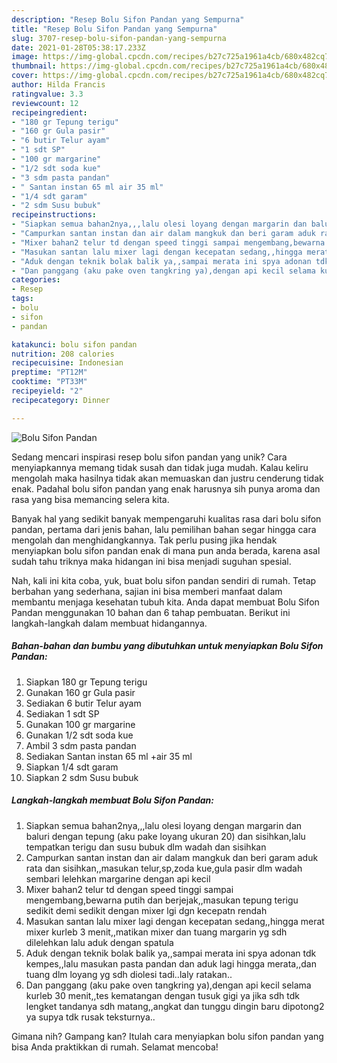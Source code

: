 ```yaml
---
description: "Resep Bolu Sifon Pandan yang Sempurna"
title: "Resep Bolu Sifon Pandan yang Sempurna"
slug: 3707-resep-bolu-sifon-pandan-yang-sempurna
date: 2021-01-28T05:38:17.233Z
image: https://img-global.cpcdn.com/recipes/b27c725a1961a4cb/680x482cq70/bolu-sifon-pandan-foto-resep-utama.jpg
thumbnail: https://img-global.cpcdn.com/recipes/b27c725a1961a4cb/680x482cq70/bolu-sifon-pandan-foto-resep-utama.jpg
cover: https://img-global.cpcdn.com/recipes/b27c725a1961a4cb/680x482cq70/bolu-sifon-pandan-foto-resep-utama.jpg
author: Hilda Francis
ratingvalue: 3.3
reviewcount: 12
recipeingredient:
- "180 gr Tepung terigu"
- "160 gr Gula pasir"
- "6 butir Telur ayam"
- "1 sdt SP"
- "100 gr margarine"
- "1/2 sdt soda kue"
- "3 sdm pasta pandan"
- " Santan instan 65 ml air 35 ml"
- "1/4 sdt garam"
- "2 sdm Susu bubuk"
recipeinstructions:
- "Siapkan semua bahan2nya,,,lalu olesi loyang dengan margarin dan baluri dengan tepung (aku pake loyang ukuran 20) dan sisihkan,lalu tempatkan terigu dan susu bubuk dlm wadah dan sisihkan"
- "Campurkan santan instan dan air dalam mangkuk dan beri garam aduk rata dan sisihkan,,masukan telur,sp,zoda kue,gula pasir dlm wadah sembari lelehkan margarine dengan api kecil"
- "Mixer bahan2 telur td dengan speed tinggi sampai mengembang,bewarna putih dan berjejak,,masukan tepung terigu sedikit demi sedikit dengan mixer lgi dgn kecepatn rendah"
- "Masukan santan lalu mixer lagi dengan kecepatan sedang,,hingga merat mixer kurleb 3 menit,,matikan mixer dan tuang margarin yg sdh dilelehkan lalu aduk dengan spatula"
- "Aduk dengan teknik bolak balik ya,,sampai merata ini spya adonan tdk kempes,,lalu masukan pasta pandan dan aduk lagi hingga merata,,dan tuang dlm loyang yg sdh diolesi tadi..laly ratakan.."
- "Dan panggang (aku pake oven tangkring ya),dengan api kecil selama kurleb 30 menit,,tes kematangan dengan tusuk gigi ya jika sdh tdk lengket tandanya sdh matang,,angkat dan tunggu dingin baru dipotong2 ya supya tdk rusak teksturnya.."
categories:
- Resep
tags:
- bolu
- sifon
- pandan

katakunci: bolu sifon pandan 
nutrition: 208 calories
recipecuisine: Indonesian
preptime: "PT12M"
cooktime: "PT33M"
recipeyield: "2"
recipecategory: Dinner

---
```



![Bolu Sifon Pandan](https://img-global.cpcdn.com/recipes/b27c725a1961a4cb/680x482cq70/bolu-sifon-pandan-foto-resep-utama.jpg)

Sedang mencari inspirasi resep bolu sifon pandan yang unik? Cara menyiapkannya memang tidak susah dan tidak juga mudah. Kalau keliru mengolah maka hasilnya tidak akan memuaskan dan justru cenderung tidak enak. Padahal bolu sifon pandan yang enak harusnya sih punya aroma dan rasa yang bisa memancing selera kita.



Banyak hal yang sedikit banyak mempengaruhi kualitas rasa dari bolu sifon pandan, pertama dari jenis bahan, lalu pemilihan bahan segar hingga cara mengolah dan menghidangkannya. Tak perlu pusing jika hendak menyiapkan bolu sifon pandan enak di mana pun anda berada, karena asal sudah tahu triknya maka hidangan ini bisa menjadi suguhan spesial.


Nah, kali ini kita coba, yuk, buat bolu sifon pandan sendiri di rumah. Tetap berbahan yang sederhana, sajian ini bisa memberi manfaat dalam membantu menjaga kesehatan tubuh kita. Anda dapat membuat Bolu Sifon Pandan menggunakan 10 bahan dan 6 tahap pembuatan. Berikut ini langkah-langkah dalam membuat hidangannya.

<!--inarticleads1-->

##### Bahan-bahan dan bumbu yang dibutuhkan untuk menyiapkan Bolu Sifon Pandan:

1. Siapkan 180 gr Tepung terigu
1. Gunakan 160 gr Gula pasir
1. Sediakan 6 butir Telur ayam
1. Sediakan 1 sdt SP
1. Gunakan 100 gr margarine
1. Gunakan 1/2 sdt soda kue
1. Ambil 3 sdm pasta pandan
1. Sediakan  Santan instan 65 ml +air 35 ml
1. Siapkan 1/4 sdt garam
1. Siapkan 2 sdm Susu bubuk




<!--inarticleads2-->

##### Langkah-langkah membuat Bolu Sifon Pandan:

1. Siapkan semua bahan2nya,,,lalu olesi loyang dengan margarin dan baluri dengan tepung (aku pake loyang ukuran 20) dan sisihkan,lalu tempatkan terigu dan susu bubuk dlm wadah dan sisihkan
1. Campurkan santan instan dan air dalam mangkuk dan beri garam aduk rata dan sisihkan,,masukan telur,sp,zoda kue,gula pasir dlm wadah sembari lelehkan margarine dengan api kecil
1. Mixer bahan2 telur td dengan speed tinggi sampai mengembang,bewarna putih dan berjejak,,masukan tepung terigu sedikit demi sedikit dengan mixer lgi dgn kecepatn rendah
1. Masukan santan lalu mixer lagi dengan kecepatan sedang,,hingga merat mixer kurleb 3 menit,,matikan mixer dan tuang margarin yg sdh dilelehkan lalu aduk dengan spatula
1. Aduk dengan teknik bolak balik ya,,sampai merata ini spya adonan tdk kempes,,lalu masukan pasta pandan dan aduk lagi hingga merata,,dan tuang dlm loyang yg sdh diolesi tadi..laly ratakan..
1. Dan panggang (aku pake oven tangkring ya),dengan api kecil selama kurleb 30 menit,,tes kematangan dengan tusuk gigi ya jika sdh tdk lengket tandanya sdh matang,,angkat dan tunggu dingin baru dipotong2 ya supya tdk rusak teksturnya..




Gimana nih? Gampang kan? Itulah cara menyiapkan bolu sifon pandan yang bisa Anda praktikkan di rumah. Selamat mencoba!
